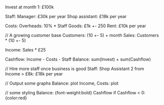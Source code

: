 Invest at month 1: £100k

Staff:
   Manager: £30k per year
   Shop assistant: £18k per year

Costs:
   Overheads: 10% * Staff
   Goods: £1k +- 250
   Rent: £10k per year

// A growing customer base
Customers: (10 +- 5) + month
Sales: Customers * (10 +- 5)

Income: Sales * £25
   
Cashflow: Income - Costs - Staff
Balance: sum(Invest) + sum(Cashflow)

// Hire more staff once business is good
Staff:
   Shop Assistant 2 from Income > £8k: £18k per year

// Output some graphs
Balance: plot
Income, Costs: plot

// some styling
Balance: {font-weight:bold}
Cashflow if Cashflow < 0: {color:red}
